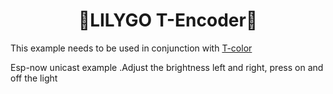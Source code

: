 <h1 align = "center">🌟LILYGO T-Encoder🌟</h1>

This example needs to be used in conjunction with [T-color](https://github.com/Xinyuan-LilyGO/T-Color/tree/main/example/EspNow_test_receiver)

Esp-now unicast example .Adjust the brightness left and right, press on and off the light







